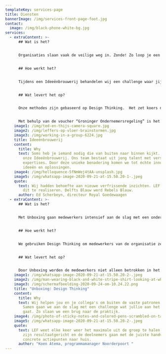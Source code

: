 ```yaml
---
templateKey: services-page
title: Diensten
bannerImage: /img/services-front-page-foot.jpg
contact:
  image: /img/black-phone-white-bg.jpg
services:
  - extraContent: >-
      ## Wat is het?


      Organisaties slaan vaak de veilige weg in. Zonde! Zo loop je een hoop creativiteit mis. Je kunt een probleem namelijk niet oplossen met de denkwijze die het veroorzaakt heeft. Het unieke van onze werkwijze is dat we de denkkracht bundelen van een team jong talent tussen de 18 en 35 jaar. Allemaal met verschillende expertises en studieachtergronden. Onze poule bestaat uit meer dan vijftig studenten, ondernemers en starters met een HBO of WO denkniveau.


      ## Hoe werkt het?


      Tijdens een Ideeënbrouwerij behandelen wij een challenge waar jij een multidisciplinair team van twintigers wel eens een blik op wilt laten werpen. In een aantal sessies werken we aan het genereren van zoveel mogelijk ideeën en komen met een creatieve oplossing. Een oplossing die je in ieder geval niet verwacht.


      ## Wat levert het op?


      Onze methodes zijn gebaseerd op Design Thinking.  Het zet koers naar een nieuwe strategie, een visie of het levert een nieuw marketingplan op. Het eindresultaat wordt opgeleverd aan de hand van een presentatie met een menukaart van ideeën en concepten en een groepsdiscussie. Hiervan selecteren we gezamenlijk met jou de beste en meest veelbelovende. Vervolgens maken we een plan hoe dit praktisch uit te voeren. Een praktisch resultaat waar je meteen mee aan de slag kunt.


      Met behulp van de voucher “Groninger Ondernemersregeling” is het voor Groningse ondernemers zelfs mogelijk de helft gesubsidieerd te krijgen van de Provincie Groningen! Neem hiervoor contact op met Teddy +31652251395
    image1: /img/ted-en-thijs-camera-square.jpg
    image2: /img/leffers-op-vloer-brainstormen.jpg
    image3: /img/working-in-a-group-6224.jpg
    title: Ideeënbrouwerij
    content:
      title: Why
      text: Soms heb je iemand nodig die van buiten naar binnen kijkt. Dat doen wij in
        onze Ideeënbrouwerij. Ons team bestaat uit jong talent met verschillende
        expertises. Door deze unieke benadering komen we tot échte innovatieve
        ideeën en oplossingen.
    image4: /img/helloquence-5fNmWej4tAA-unsplash.jpg
    image5: /img/whatsapp-image-2020-09-21-at-15.50.20-1-.jpeg
    quote:
      text: Wij hadden behoefte aan nieuwe verfrissende inzichten. LEF was in staat
        dit te realiseren. Delfts Blauw werd Rebels Blauw.
      author: Ed Scherbeyn, directeur Royal Goedewaagen
  - extraContent: >-
      ## Wat is het?


      Met Unboxing gaan medewerkers intensief aan de slag met een onderwerp of thema wat de organisatie aan het hart gaat. Wij helpen om buiten de vaste patronen te denken en om tot een resultaat te komen waar je de volgende dag mee aan de slag kunt. 


      ## Hoe werkt het?


      We gebruiken Design Thinking om medewerkers van de organisatie zelfstandig vorm te laten geven aan bijvoorbeeld een geformuleerde visie of strategie. Maar het zijn de medewerkers die de sessie écht tot leven brengen. Wij zorgen ervoor dat die energie en inspiratie leiden naar een praktisch resultaat.


      ## Wat levert het op?


      Door Unboxing worden de medewerkers niet alleen betrokken in het proces, hun kennis en creativiteit wordt optimaal benut om het thema verder te brengen in de organisatie. Zo sla je een brug naar de praktijk.
    image1: /img/whatsapp-image-2020-09-21-at-15.50.20-2-.jpeg
    image2: /img/man-wearing-black-and-white-stripe-shirt-looking-at-white-212286.jpg
    image3: /img/schermafbeelding-2020-09-24-om-10.24.22.png
    title: "Unboxing: Design Thinking"
    content:
      title: Why
      text: Wij helpen jou en je collega's om buiten de vaste patronen te denken.
        Samen gaan we aan de slag met een challenge wat jullie aan het hart
        gaat. Zo slaan we een brug naar de praktijk.
    image4: /img/photo-of-sticky-notes-and-colored-pens-scrambled-on-table-632470.jpg
    image5: /img/whatsapp-image-2020-09-21-at-15.50.20-2-.jpeg
    quote:
      text: LEF weet elke keer weer het maximale uit de groep te halen. De sessies
        zijn resultaatgericht en de deelnemers gaan met de juiste handvatten en
        concrete actiepunten naar huis.
      author: "Koen Atema, programmamanager Noorderpoort "
---
```

